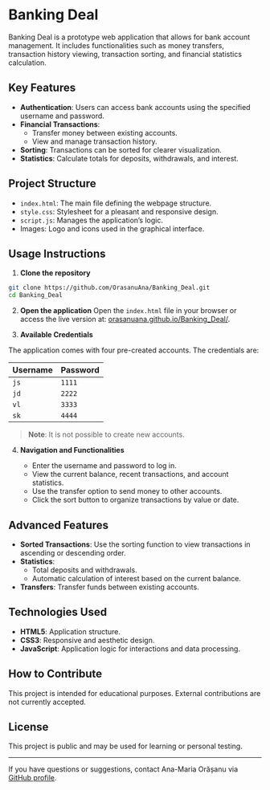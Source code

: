 # Banking Deal

Banking Deal is a prototype web application that allows for bank account management. It includes functionalities such as money transfers, transaction history viewing, transaction sorting, and financial statistics calculation.

## Key Features

- **Authentication**: Users can access bank accounts using the specified username and password.
- **Financial Transactions**:
  - Transfer money between existing accounts.
  - View and manage transaction history.
- **Sorting**: Transactions can be sorted for clearer visualization.
- **Statistics**: Calculate totals for deposits, withdrawals, and interest.

## Project Structure

- `index.html`: The main file defining the webpage structure.
- `style.css`: Stylesheet for a pleasant and responsive design.
- `script.js`: Manages the application’s logic.
- Images: Logo and icons used in the graphical interface.

## Usage Instructions

1. **Clone the repository**

```bash
git clone https://github.com/OrasanuAna/Banking_Deal.git
cd Banking_Deal
```

2. **Open the application**
   Open the `index.html` file in your browser or access the live version at:
   [orasanuana.github.io/Banking_Deal/](https://orasanuana.github.io/Banking_Deal/).

3. **Available Credentials**

The application comes with four pre-created accounts. The credentials are:

| Username   | Password |
|------------|----------|
| ` js  `    | `1111`   |
| ` jd  `    | `2222`   |
| ` vl  `    | `3333`   |
| ` sk  `    | `4444`   |

> **Note**: It is not possible to create new accounts.

4. **Navigation and Functionalities**

   - Enter the username and password to log in.
   - View the current balance, recent transactions, and account statistics.
   - Use the transfer option to send money to other accounts.
   - Click the sort button to organize transactions by value or date.

## Advanced Features

- **Sorted Transactions**: Use the sorting function to view transactions in ascending or descending order.
- **Statistics**:
  - Total deposits and withdrawals.
  - Automatic calculation of interest based on the current balance.
- **Transfers**: Transfer funds between existing accounts.

## Technologies Used

- **HTML5**: Application structure.
- **CSS3**: Responsive and aesthetic design.
- **JavaScript**: Application logic for interactions and data processing.

## How to Contribute

This project is intended for educational purposes. External contributions are not currently accepted.

## License

This project is public and may be used for learning or personal testing.

---

If you have questions or suggestions, contact Ana-Maria Orășanu via [GitHub profile](https://github.com/OrasanuAna).

